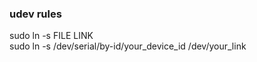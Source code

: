 ### udev rules
sudo ln -s FILE LINK <br>
sudo ln -s   /dev/serial/by-id/your_device_id    /dev/your_link <br>
